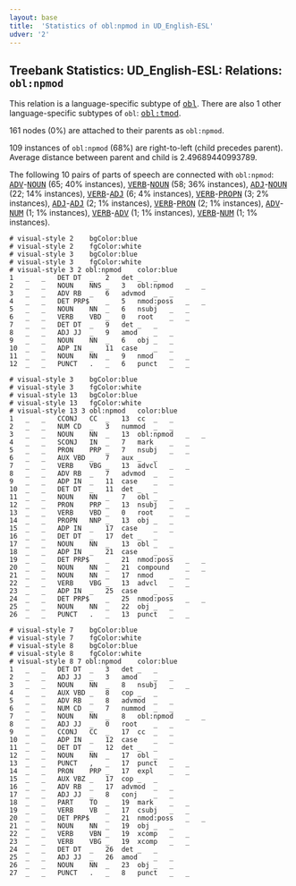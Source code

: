```yaml
---
layout: base
title:  'Statistics of obl:npmod in UD_English-ESL'
udver: '2'
---
```


## Treebank Statistics: UD_English-ESL: Relations: `obl:npmod`

This relation is a language-specific subtype of <tt><a href="en_esl-dep-obl.html">obl</a></tt>.
There are also 1 other language-specific subtypes of `obl`: <tt><a href="en_esl-dep-obl-tmod.html">obl:tmod</a></tt>.

161 nodes (0%) are attached to their parents as `obl:npmod`.

109 instances of `obl:npmod` (68%) are right-to-left (child precedes parent).
Average distance between parent and child is 2.49689440993789.

The following 10 pairs of parts of speech are connected with `obl:npmod`: <tt><a href="en_esl-pos-ADV.html">ADV</a></tt>-<tt><a href="en_esl-pos-NOUN.html">NOUN</a></tt> (65; 40% instances), <tt><a href="en_esl-pos-VERB.html">VERB</a></tt>-<tt><a href="en_esl-pos-NOUN.html">NOUN</a></tt> (58; 36% instances), <tt><a href="en_esl-pos-ADJ.html">ADJ</a></tt>-<tt><a href="en_esl-pos-NOUN.html">NOUN</a></tt> (22; 14% instances), <tt><a href="en_esl-pos-VERB.html">VERB</a></tt>-<tt><a href="en_esl-pos-ADJ.html">ADJ</a></tt> (6; 4% instances), <tt><a href="en_esl-pos-VERB.html">VERB</a></tt>-<tt><a href="en_esl-pos-PROPN.html">PROPN</a></tt> (3; 2% instances), <tt><a href="en_esl-pos-ADJ.html">ADJ</a></tt>-<tt><a href="en_esl-pos-ADJ.html">ADJ</a></tt> (2; 1% instances), <tt><a href="en_esl-pos-VERB.html">VERB</a></tt>-<tt><a href="en_esl-pos-PRON.html">PRON</a></tt> (2; 1% instances), <tt><a href="en_esl-pos-ADV.html">ADV</a></tt>-<tt><a href="en_esl-pos-NUM.html">NUM</a></tt> (1; 1% instances), <tt><a href="en_esl-pos-VERB.html">VERB</a></tt>-<tt><a href="en_esl-pos-ADV.html">ADV</a></tt> (1; 1% instances), <tt><a href="en_esl-pos-VERB.html">VERB</a></tt>-<tt><a href="en_esl-pos-NUM.html">NUM</a></tt> (1; 1% instances).


~~~ conllu
# visual-style 2	bgColor:blue
# visual-style 2	fgColor:white
# visual-style 3	bgColor:blue
# visual-style 3	fgColor:white
# visual-style 3 2 obl:npmod	color:blue
1	_	_	DET	DT	_	2	det	_	_
2	_	_	NOUN	NNS	_	3	obl:npmod	_	_
3	_	_	ADV	RB	_	6	advmod	_	_
4	_	_	DET	PRP$	_	5	nmod:poss	_	_
5	_	_	NOUN	NN	_	6	nsubj	_	_
6	_	_	VERB	VBD	_	0	root	_	_
7	_	_	DET	DT	_	9	det	_	_
8	_	_	ADJ	JJ	_	9	amod	_	_
9	_	_	NOUN	NN	_	6	obj	_	_
10	_	_	ADP	IN	_	11	case	_	_
11	_	_	NOUN	NN	_	9	nmod	_	_
12	_	_	PUNCT	.	_	6	punct	_	_

~~~


~~~ conllu
# visual-style 3	bgColor:blue
# visual-style 3	fgColor:white
# visual-style 13	bgColor:blue
# visual-style 13	fgColor:white
# visual-style 13 3 obl:npmod	color:blue
1	_	_	CCONJ	CC	_	13	cc	_	_
2	_	_	NUM	CD	_	3	nummod	_	_
3	_	_	NOUN	NN	_	13	obl:npmod	_	_
4	_	_	SCONJ	IN	_	7	mark	_	_
5	_	_	PRON	PRP	_	7	nsubj	_	_
6	_	_	AUX	VBD	_	7	aux	_	_
7	_	_	VERB	VBG	_	13	advcl	_	_
8	_	_	ADV	RB	_	7	advmod	_	_
9	_	_	ADP	IN	_	11	case	_	_
10	_	_	DET	DT	_	11	det	_	_
11	_	_	NOUN	NN	_	7	obl	_	_
12	_	_	PRON	PRP	_	13	nsubj	_	_
13	_	_	VERB	VBD	_	0	root	_	_
14	_	_	PROPN	NNP	_	13	obj	_	_
15	_	_	ADP	IN	_	17	case	_	_
16	_	_	DET	DT	_	17	det	_	_
17	_	_	NOUN	NN	_	13	obl	_	_
18	_	_	ADP	IN	_	21	case	_	_
19	_	_	DET	PRP$	_	21	nmod:poss	_	_
20	_	_	NOUN	NN	_	21	compound	_	_
21	_	_	NOUN	NN	_	17	nmod	_	_
22	_	_	VERB	VBG	_	13	advcl	_	_
23	_	_	ADP	IN	_	25	case	_	_
24	_	_	DET	PRP$	_	25	nmod:poss	_	_
25	_	_	NOUN	NN	_	22	obj	_	_
26	_	_	PUNCT	.	_	13	punct	_	_

~~~


~~~ conllu
# visual-style 7	bgColor:blue
# visual-style 7	fgColor:white
# visual-style 8	bgColor:blue
# visual-style 8	fgColor:white
# visual-style 8 7 obl:npmod	color:blue
1	_	_	DET	DT	_	3	det	_	_
2	_	_	ADJ	JJ	_	3	amod	_	_
3	_	_	NOUN	NN	_	8	nsubj	_	_
4	_	_	AUX	VBD	_	8	cop	_	_
5	_	_	ADV	RB	_	8	advmod	_	_
6	_	_	NUM	CD	_	7	nummod	_	_
7	_	_	NOUN	NN	_	8	obl:npmod	_	_
8	_	_	ADJ	JJ	_	0	root	_	_
9	_	_	CCONJ	CC	_	17	cc	_	_
10	_	_	ADP	IN	_	12	case	_	_
11	_	_	DET	DT	_	12	det	_	_
12	_	_	NOUN	NN	_	17	obl	_	_
13	_	_	PUNCT	,	_	17	punct	_	_
14	_	_	PRON	PRP	_	17	expl	_	_
15	_	_	AUX	VBZ	_	17	cop	_	_
16	_	_	ADV	RB	_	17	advmod	_	_
17	_	_	ADJ	JJ	_	8	conj	_	_
18	_	_	PART	TO	_	19	mark	_	_
19	_	_	VERB	VB	_	17	csubj	_	_
20	_	_	DET	PRP$	_	21	nmod:poss	_	_
21	_	_	NOUN	NN	_	19	obj	_	_
22	_	_	VERB	VBN	_	19	xcomp	_	_
23	_	_	VERB	VBG	_	19	xcomp	_	_
24	_	_	DET	DT	_	26	det	_	_
25	_	_	ADJ	JJ	_	26	amod	_	_
26	_	_	NOUN	NN	_	23	obj	_	_
27	_	_	PUNCT	.	_	8	punct	_	_

~~~


